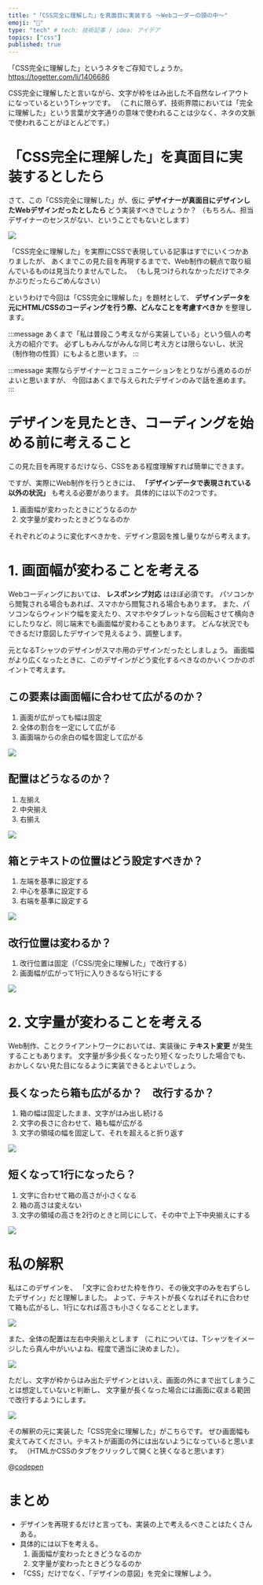 ```yaml
---
title: "「CSS完全に理解した」を真面目に実装する ～Webコーダーの頭の中～"
emoji: "🧠"
type: "tech" # tech: 技術記事 / idea: アイデア
topics: ["css"]
published: true
---
```



「CSS完全に理解した」というネタをご存知でしょうか。
https://togetter.com/li/1406686

CSS完全に理解したと言いながら、文字が枠をはみ出した不自然なレイアウトになっているというTシャツです。
（これに限らず、技術界隈においては「完全に理解した」という言葉が文字通りの意味で使われることは少なく、ネタの文脈で使われることがほとんどです。）


# 「CSS完全に理解した」を真面目に実装するとしたら

さて、この「CSS完全に理解した」が、仮に
**デザイナーが真面目にデザインしたWebデザインだったとしたら**
どう実装すべきでしょうか？
（もちろん、担当デザイナーのセンスがない、ということでもないとします）

![](/images/perfect-css/perfect-css-0.png)


「CSS完全に理解した」を実際にCSSで表現している記事はすでにいくつかありましたが、
あくまでこの見た目を再現するまでで、Web制作の観点で取り組んでいるものは見当たりませんでした。
（もし見つけられなかっただけでネタかぶりだったらごめんなさい）

というわけで今回は「CSS完全に理解した」を題材として、
**デザインデータを元にHTML/CSSのコーディングを行う際、どんなことを考慮すべきか** を整理します。

:::message
あくまで「私は普段こう考えながら実装している」という個人の考え方の紹介です。
必ずしもみんながみんな同じ考え方とは限らないし、状況（制作物の性質）にもよると思います。
:::

:::message
実際ならデザイナーとコミュニケーションをとりながら進めるのがよいと思いますが、
今回はあくまで与えられたデザインのみで話を進めます。
:::

# デザインを見たとき、コーディングを始める前に考えること

この見た目を再現するだけなら、CSSをある程度理解すれば簡単にできます。

ですが、実際にWeb制作を行うときには、 
**「デザインデータで表現されている以外の状況」** も考える必要があります。
具体的には以下の2つです。

1. 画面幅が変わったときにどうなるのか
2. 文字量が変わったときどうなるのか

それぞれどのように変化すべきかを、デザイン意図を推し量りながら考えます。

# 1. 画面幅が変わることを考える

Webコーディングにおいては、 **レスポンシブ対応** はほぼ必須です。
パソコンから閲覧される場合もあれば、スマホから閲覧される場合もあります。
また、パソコンならウィンドウ幅を変えたり、スマホやタブレットなら回転させて横向きにしたりなど、同じ端末でも画面幅が変わることもあります。
どんな状況でもできるだけ意図したデザインで見えるよう、調整します。

元となるTシャツのデザインがスマホ用のデザインだったとしましょう。
画面幅がより広くなったときに、このデザインがどう変化するべきなのかいくつかのポイントで考えます。

## この要素は画面幅に合わせて広がるのか？

1. 画面が広がっても幅は固定
2. 全体の割合を一定にして広がる
3. 画面端からの余白の幅を固定して広がる

![](/images/perfect-css/perfect-css-1.png)


## 配置はどうなるのか？

1. 左揃え
2. 中央揃え
3. 右揃え

![](/images/perfect-css/perfect-css-2.png)


## 箱とテキストの位置はどう設定すべきか？

1. 左端を基準に設定する
2. 中心を基準に設定する
3. 右端を基準に設定する

![](/images/perfect-css/perfect-css-3.png)


## 改行位置は変わるか？

1. 改行位置は固定（「CSS/完全に理解した」で改行する）
2. 画面幅が広がって1行に入りきるなら1行にする

![](/images/perfect-css/perfect-css-4.png)


# 2. 文字量が変わることを考える

Web制作、ことクライアントワークにおいては、実装後に **テキスト変更** が発生することもあります。
文字量が多少長くなったり短くなったりした場合でも、おかしくない見た目になるように実装できるとよいでしょう。

## 長くなったら箱も広がるか？　改行するか？

1. 箱の幅は固定したまま、文字がはみ出し続ける
2. 文字の長さに合わせて、箱も幅が広がる
3. 文字の領域の幅を固定して、それを超えると折り返す

![](/images/perfect-css/perfect-css-5.png)


## 短くなって1行になったら？

1. 文字に合わせて箱の高さが小さくなる
2. 箱の高さは変えない
3. 文字の領域の高さを2行のときと同じにして、その中で上下中央揃えにする

![](/images/perfect-css/perfect-css-6.png)

# 私の解釈

私はこのデザインを、
「文字に合わせた枠を作り、その後文字のみを右ずらしたデザイン」だと理解しました。
よって、テキストが長くなればそれに合わせて箱も広がるし、1行になれば高さも小さくなることとします。

![](/images/perfect-css/perfect-css-7.png)

また、全体の配置は左右中央揃えとします
（これについては、Tシャツをイメージしたら真ん中がいいよね、程度で適当に決めました）。

![](/images/perfect-css/perfect-css-8.png)

ただし、文字が枠からはみ出たデザインとはいえ、画面の外にまで出てしまうことは想定していないと判断し、
文字量が長くなった場合には画面に収まる範囲で改行するようにします。

![](/images/perfect-css/perfect-css-9.png)


その解釈の元に実装した「CSS完全に理解した」がこちらです。
ぜひ画面幅も変えてみてください。テキストが画面の外には出ないようになっていると思います。
（HTMLかCSSのタブをクリックして開くと狭くなると思います）

@[codepen](https://codepen.io/kagankan/pen/MWVXYNd)

# まとめ

- デザインを再現するだけと言っても、実装の上で考えるべきことはたくさんある。
- 具体的には以下を考える。
  1. 画面幅が変わったときどうなるのか
  2. 文字量が変わったときどうなるのか
- 「CSS」だけでなく、「デザインの意図」を完全に理解しよう。

